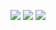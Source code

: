 ![](http://github-profile-summary-cards.vercel.app/api/cards/profile-details?username=bruma1994&theme=default) 
![](http://github-profile-summary-cards.vercel.app/api/cards/repos-per-language?username=bruma1994&theme=default) 
  ![](http://github-profile-summary-cards.vercel.app/api/cards/stats?username=bruma1994&theme=default)
